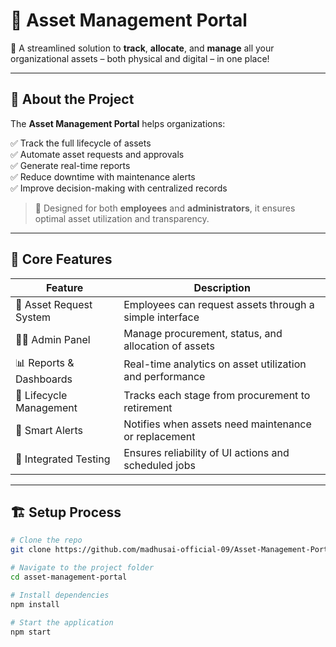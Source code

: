 # 💼 Asset Management Portal

🔧 A streamlined solution to **track**, **allocate**, and **manage** all your organizational assets – both physical and digital – in one place!

---

## 📘 About the Project

The **Asset Management Portal** helps organizations:

✅ Track the full lifecycle of assets  
✅ Automate asset requests and approvals  
✅ Generate real-time reports  
✅ Reduce downtime with maintenance alerts  
✅ Improve decision-making with centralized records

> 🧠 Designed for both **employees** and **administrators**, it ensures optimal asset utilization and transparency.

---

## 🎯 Core Features

| Feature                          | Description                                                  |
|----------------------------------|--------------------------------------------------------------|
| 🧾 Asset Request System          | Employees can request assets through a simple interface     |
| 🧑‍💼 Admin Panel                 | Manage procurement, status, and allocation of assets        |
| 📊 Reports & Dashboards          | Real-time analytics on asset utilization and performance     |
| 🔄 Lifecycle Management          | Tracks each stage from procurement to retirement             |
| 🔔 Smart Alerts                  | Notifies when assets need maintenance or replacement         |
| 🧪 Integrated Testing            | Ensures reliability of UI actions and scheduled jobs         |

---

## 🏗️ Setup Process

```bash
# Clone the repo
git clone https://github.com/madhusai-official-09/Asset-Management-Portal-main.git

# Navigate to the project folder
cd asset-management-portal

# Install dependencies
npm install

# Start the application
npm start
